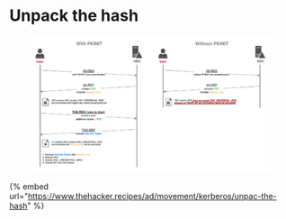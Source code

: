 # Unpack the hash

<figure><img src="../../../.gitbook/assets/image (32).png" alt=""><figcaption></figcaption></figure>

{% embed url="https://www.thehacker.recipes/ad/movement/kerberos/unpac-the-hash" %}
